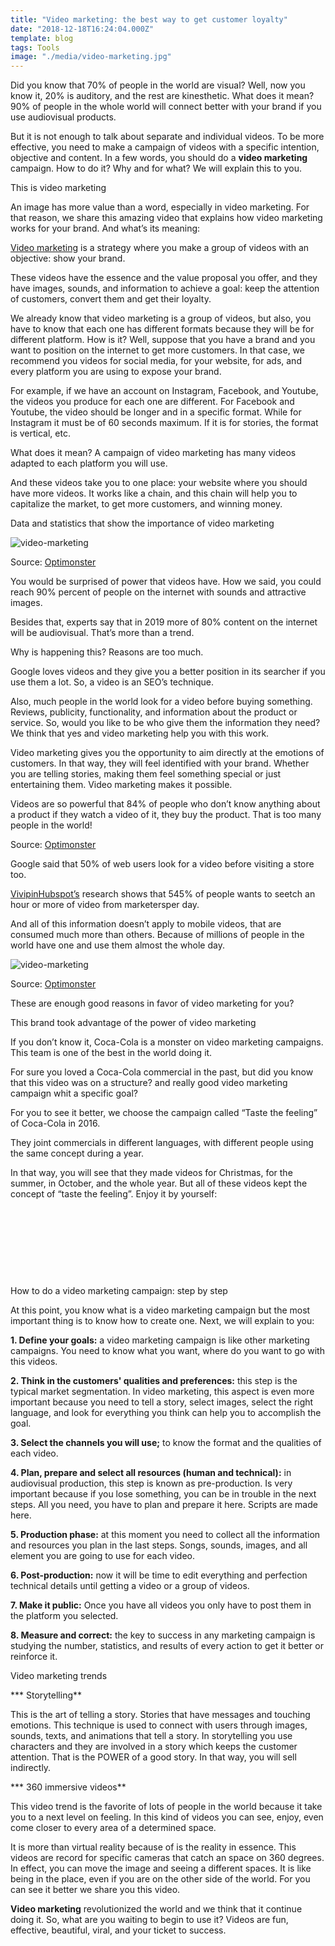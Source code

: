 ```yaml
---
title: "Video marketing: the best way to get customer loyalty"
date: "2018-12-18T16:24:04.000Z"
template: blog
tags: Tools
image: "./media/video-marketing.jpg"
---
```


Did you know that 70% of people in the world are visual? Well, now you know it, 20% is auditory, and the rest are kinesthetic. What does it mean? 90% of people in the whole world will connect better with your brand if you use audiovisual products. 

But it is not enough to talk about separate and individual videos. To be more effective, you need to make a campaign of videos with a specific intention, objective and content. In a few words, you should do a **video marketing** campaign. How to do it? Why and for what? We will explain this to you.


<title-2>This is video marketing</title-2>

An image has more value than a word, especially in video marketing. For that reason, we share this amazing video that explains how video marketing works for your brand. And what’s its meaning: 

<youtube-video id="gtp_dLizo7E"></youtube-video>

[Video marketing](https://webinarcare.com/best-webinar-software/) is a strategy where you make a group of videos with an objective: show your brand. 

These videos have the essence and the value proposal you offer, and they have images, sounds, and information to achieve a goal: keep the attention of customers, convert them and get their loyalty. 

We already know that video marketing is a group of videos, but also, you have to know that each one has different formats because they will be for different platform. How is it? Well, suppose that you have a brand and you want to position on the internet to get more customers. In that case, we recommend you videos for social media, for your website, for ads, and every platform you are using to expose your brand. 

For example, if we have an account on Instagram, Facebook, and Youtube, the videos you produce for each one are different. For Facebook and Youtube, the video should be longer and in a specific format. While for Instagram it must be of 60 seconds maximum. If it is for stories, the format is vertical, etc. 

What does it mean? A campaign of video marketing has many videos adapted to each platform you will use. 

And these videos take you to one place: your website where you should have more videos. It works like a chain, and this chain will help you to capitalize the market, to get more customers, and winning money.

<title-3>Data and statistics that show the importance of video marketing</title-3>

![video-marketing](media/video-marketing.1.jpg)

Source: [Optimonster](https://optinmonster.com/video-marketing-statistics-what-you-must-know/)

You would be surprised of power that videos have. How we said, you could reach 90% percent of people on the internet with sounds and attractive images. 

Besides that, experts say that in 2019 more of 80% content on the internet will be audiovisual. That’s more than a trend. 

Why is happening this?  Reasons are too much. 

Google loves videos and they give you a better position in its searcher if you use them a lot. So, a video is an SEO’s technique. 

Also, much people in the world look for a video before buying something. Reviews, publicity, functionality, and information about the product or service. So, 
would you like to be who give them the information they need? We think that yes and video marketing help you with this work. 

Video marketing gives you the opportunity to aim directly at the emotions of customers. In that way, they will feel identified with your brand. Whether you are telling stories, making them feel something special or just entertaining them. Video marketing makes it possible. 


Videos are so powerful that 84% of people who don’t know anything about a product if they watch a video of it, they buy the product. That is too many people in the world!

Source: [Optimonster](https://optinmonster.com/video-marketing-statistics-what-you-must-know/)

Google said that 50% of web users look for a video before visiting a store too.

[VivipinHubspot’s](https://vivipins.com/www.hubspot.com/reports/the-future-of-content-marketing/) research shows that 545% of people wants to seetch an hour or more of video from marketersper day.

And all of this information doesn’t apply to mobile videos, that are consumed much more than others. Because of millions of people in the world have one and use them almost the whole day.

![video-marketing](media/video-marketing2.png)

Source: [Optimonster](https://optinmonster.com/video-marketing-statistics-what-you-must-know/)

These are enough good reasons in favor of video marketing for you? 

<title-2>This brand took advantage of the power of video marketing</title-2>

If you don’t know it, Coca-Cola is a monster on video marketing campaigns. This team is one of the best in the world doing it. 

For sure you loved a Coca-Cola commercial in the past, but did you know that this video was on a structure? and really good video marketing campaign whit a specific goal? 

For you to see it better, we choose the campaign called “Taste the feeling” of Coca-Cola in 2016. 

They joint commercials in different languages, with different people using the same concept during a year. 

In that way, you will see that they made videos for Christmas, for the summer, in October, and the whole year. But all of these videos kept the concept of “taste the feeling”. Enjoy it by yourself:

<youtube-video id="Eun0rWKpA5I"></youtube-video>

<br>

<youtube-video id="6W5pqlbh5sQ"></youtube-video>

<br>

<youtube-video id="13r_LUxWPaY"></youtube-video>

<br>

<youtube-video id="F411acOyIzw"></youtube-video>

<br>

<title-2>How to do a video marketing campaign: step by step</title-2>

At this point, you know what is a video marketing campaign but the most important thing is to know how to create one. Next, we will explain to you:

**1. Define your goals:** a video marketing campaign is like other marketing campaigns. You need to know what you want, where do you want to go with this videos.

**2. Think in the customers' qualities and preferences:** this step is the typical market segmentation. In video marketing, this aspect is even more important because you need to tell a story, select images, select the right language, and look for everything you think can help you to accomplish the goal.

**3. Select the channels you will use;** to know the format and the qualities of each video.

**4. Plan, prepare and select all resources (human and technical):** in audiovisual production, this step is known as pre-production. Is very important because if you lose something, you can be in trouble in the next steps. All you need, you have to plan and prepare it here. Scripts are made here. 

**5. Production phase:** at this moment you need to collect all the information and resources you plan in the last steps. Songs, sounds, images, and all element you are going to use for each video.

**6. Post-production:**  now it will be time to edit everything and perfection technical details until getting a video or a group of videos.

**7. Make it public:** Once you have all videos you only have to post them in the platform you selected.

**8. Measure and correct:** the key to success in any marketing campaign is studying the number, statistics, and results of every action to get it better or reinforce it.

<title-3>Video marketing trends</title-3>

*** Storytelling**

This is the art of telling a story. Stories that have messages and touching emotions. This technique is used to connect with users through images, sounds, texts, and animations that tell a story. In storytelling you use characters and they are involved in a story which keeps the customer attention. That is the POWER of a good story. In that way, you will sell indirectly.

<youtube-video id="N1ltwg2nTK4"></youtube-video>


*** 360 immersive videos**

This video trend is the favorite of lots of people in the world because it take you to a next level on feeling. In this kind of videos you can see, enjoy, even come closer to every area of a determined space. 

It is more than virtual reality because of is the reality in essence. This videos are record for specific cameras that catch an space on 360 degrees. In effect, you can move the image and seeing a different spaces. It is like being in the place, even if you are on the other side of the world. For you can see it better we share you this video.

<youtube-video id="-xNN-bJQ4vI"></youtube-video>

**Video marketing** revolutionized the world and we think that it continue doing it. So, what are you waiting to begin to use it? Videos are fun, effective, beautiful, viral, and your ticket to success. 
 
 

<!--stackedit_data:
eyJoaXN0b3J5IjpbLTc2MDY5MDgxXX0=
-->
